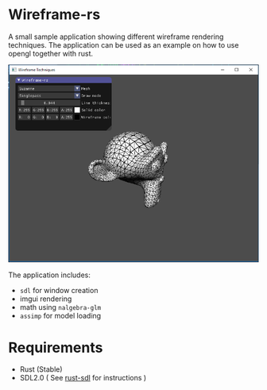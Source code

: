 # Wireframe-rs
A small sample application showing different wireframe rendering techniques. 
The application can be used as an example on how to use opengl together with rust.

![app screenshot](https://github.com/jonathansty/wireframe-rs/raw/master/resources/image-1.png "Application screenshot")

The application includes:
 - `sdl` for window creation
 - imgui rendering
 - math using `nalgebra-glm`
 - `assimp` for model loading

# Requirements
- Rust (Stable)
- SDL2.0 ( See [rust-sdl](https://github.com/Rust-SDL2/rust-sdl2) for instructions )
